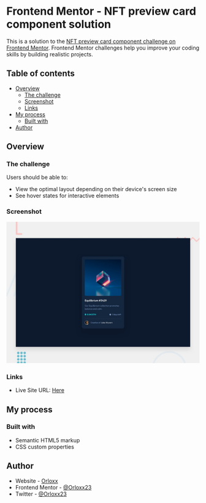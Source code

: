 # Frontend Mentor - NFT preview card component solution

This is a solution to the [NFT preview card component challenge on Frontend Mentor](https://www.frontendmentor.io/challenges/nft-preview-card-component-SbdUL_w0U). Frontend Mentor challenges help you improve your coding skills by building realistic projects. 

## Table of contents

- [Overview](#overview)
  - [The challenge](#the-challenge)
  - [Screenshot](#screenshot)
  - [Links](#links)
- [My process](#my-process)
  - [Built with](#built-with)
- [Author](#author)

## Overview

### The challenge

Users should be able to:

- View the optimal layout depending on their device's screen size
- See hover states for interactive elements

### Screenshot

![](./design/desktop-preview.jpg)


### Links

- Live Site URL: [Here](https://orloxx23.github.io/Frontend-Mentor-1/)

## My process

### Built with

- Semantic HTML5 markup
- CSS custom properties

## Author

- Website - [Orloxx](https://www.github.com/orloxx23)
- Frontend Mentor - [@Orloxx23](https://www.frontendmentor.io/profile/Orloxx23)
- Twitter - [@Orloxx23](https://www.twitter.com/orlox23)

